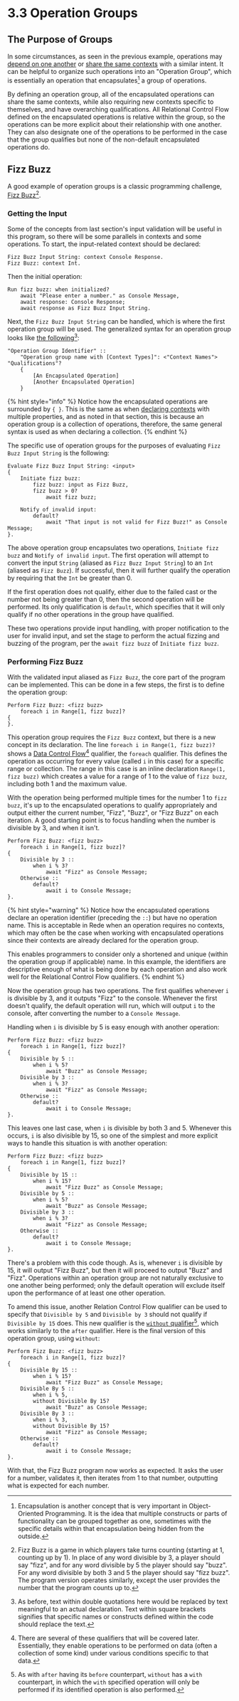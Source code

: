 # 3.3  Operation Groups

## The Purpose of Groups

In some circumstances, as seen in the previous example, operations may [depend on one another](3.2-expanding-on-when.md#identifiers-and-execution-order) or [share the same contexts](3.2-expanding-on-when.md#operation-conditions) with a similar intent. It can be helpful to organize such operations into an "Operation Group", which is essentially an operation that encapsulates[^1] a group of operations.

By defining an operation group, all of the encapsulated operations can share the same contexts, while also requiring new contexts specific to themselves, and have overarching qualifications. All Relational Control Flow defined on the encapsulated operations is relative within the group, so the operations can be more explicit about their relationship with one another. They can also designate one of the operations to be performed in the case that the group qualifies but none of the non-default encapsulated operations do.



## Fizz Buzz

A good example of operation groups is a classic programming challenge, [Fizz Buzz](#user-content-fn-2)[^2].

### Getting the Input

Some of the concepts from last section's input validation will be useful in this program, so there will be some parallels in contexts and some operations. To start, the input-related context should be declared:

```
Fizz Buzz Input String: context Console Response.
Fizz Buzz: context Int.
```

Then the initial operation:

```
Run fizz buzz: when initialized?
    await "Please enter a number." as Console Message,
    await response: Console Response;
    await response as Fizz Buzz Input String.
```

Next, the `Fizz Buzz Input String` can be handled, which is where the first operation group will be used. The generalized syntax for an operation group looks like [the following](#user-content-fn-3)[^3]:

```
"Operation Group Identifier" ::
    "Operation group name with [Context Types]": <"Context Names"> "Qualifications"? 
    {
        [An Encapsulated Operation]
        [Another Encapsulated Operation]
    }
```

{% hint style="info" %}
Notice how the encapsulated operations are surrounded by `{ }`. This is the same as when [declaring contexts](../chapter-2-creating-context/2.1-organizing-data.md#defining-a-context) with multiple properties, and as noted in that section, this is because an operation group is a collection of operations, therefore, the same general syntax is used as when declaring a collection.
{% endhint %}

The specific use of operation groups for the purposes of evaluating `Fizz Buzz Input String` is the following:

```
Evaluate Fizz Buzz Input String: <input>
{
    Initiate fizz buzz:
        fizz buzz: input as Fizz Buzz,
        fizz buzz > 0?
            await fizz buzz;
    
    Notify of invalid input:
        default?
            await "That input is not valid for Fizz Buzz!" as Console Message;
}.
```

The above operation group encapsulates two operations, `Initiate fizz buzz` and `Notify of invalid input`. The first operation will attempt to convert the input `String` (aliased as `Fizz Buzz Input String`) to an `Int` (aliased as `Fizz Buzz`). If successful, then it will further qualify the operation by requiring that the `Int` be greater than 0.

If the first operation does not qualify, either due to the failed cast or the number not being greater than 0, then the second operation will be performed. Its only qualification is `default`, which specifies that it will only qualify if no other operations in the group have qualified.

These two operations provide input handling, with proper notification to the user for invalid input, and set the stage to perform the actual fizzing and buzzing of the program, per the `await fizz buzz` of `Initiate fizz buzz`.

### Performing Fizz Buzz

With the validated input aliased as `Fizz Buzz`, the core part of the program can be implemented. This can be done in a few steps, the first is to define the operation group:

```
Perform Fizz Buzz: <fizz buzz>
    foreach i in Range[1, fizz buzz]?
{
}.
```

This operation group requires the `Fizz Buzz` context, but there is a new concept in its declaration. The line `foreach i in Range(1, fizz buzz)?` shows a [Data Control Flow](#user-content-fn-4)[^4] qualifier, the `foreach` qualifier. This defines the operation as occurring for every value (called `i` in this case) for a specific range or collection. The range in this case is an inline declaration `Range(1, fizz buzz)` which creates a value for a range of 1 to the value of `fizz buzz`, including both 1 and the maximum value.

With the operation being performed multiple times for the number 1 to `fizz buzz`, it's up to the encapsulated operations to qualify appropriately and output either the current number, "Fizz", "Buzz", or "Fizz Buzz" on each iteration. A good starting point is to focus handling when the number is divisible by 3, and when it isn't.

```
Perform Fizz Buzz: <fizz buzz>
    foreach i in Range[1, fizz buzz]?
{
    Divisible by 3 :: 
        when i % 3?
            await "Fizz" as Console Message;
    Otherwise :: 
        default?
            await i to Console Message;
}.
```

{% hint style="warning" %}
Notice how the encapsulated operations declare an operation identifier (preceding the `::`) but have no operation name. This is acceptable in Rede when an operation requires no contexts, which may often be the case when working with encapsulated operations since their contexts are already declared for the operation group.

This enables programmers to consider only a shortened and unique (within the operation group if applicable) name. In this example, the identifiers are descriptive enough of what is being done by each operation and also work well for the Relational Control Flow qualifiers.
{% endhint %}

Now the operation group has two operations. The first qualifies whenever `i` is divisible by 3, and it outputs "Fizz" to the console. Whenever the first doesn't qualify, the default operation will run, which will output `i` to the console, after converting the number to a `Console Message`.

Handling when `i` is divisible by 5 is easy enough with another operation:

```
Perform Fizz Buzz: <fizz buzz>
    foreach i in Range[1, fizz buzz]?
{
    Divisible by 5 :: 
        when i % 5?
            await "Buzz" as Console Message;
    Divisible by 3 :: 
        when i % 3?
            await "Fizz" as Console Message;
    Otherwise :: 
        default?
            await i to Console Message;
}.
```

This leaves one last case, when `i` is divisible by both 3 and 5. Whenever this occurs, `i` is also divisible by 15, so one of the simplest and more explicit ways to handle this situation is with another operation:

```
Perform Fizz Buzz: <fizz buzz>
    foreach i in Range[1, fizz buzz]?
{
    Divisible by 15 :: 
        when i % 15?
            await "Fizz Buzz" as Console Message;
    Divisible by 5 :: 
        when i % 5?
            await "Buzz" as Console Message;
    Divisible by 3 :: 
        when i % 3?
            await "Fizz" as Console Message;
    Otherwise :: 
        default?
            await i to Console Message;
}.
```

There's a problem with this code though. As is, whenever `i` is divisible by 15, it will output "Fizz Buzz", but then it will proceed to output "Buzz" and "Fizz". Operations within an operation group are not naturally exclusive to one another being performed; only the default operation will exclude itself upon the performance of at least one other operation.

To amend this issue, another Relation Control Flow qualifier can be used to specify that `Divisible by 5` and `Divisible by 3` should not qualify if `Divisible by 15` does. This new qualifier is the [`without` qualifier](#user-content-fn-5)[^5], which works similarly to the `after` qualifier. Here is the final version of this operation group, using `without`:

```
Perform Fizz Buzz: <fizz buzz>
    foreach i in Range[1, fizz buzz]?
{
    Divisible By 15 :: 
        when i % 15?
            await "Fizz Buzz" as Console Message;
    Divisible By 5 :: 
        when i % 5,
        without Divisible By 15?
            await "Buzz" as Console Message;
    Divisible By 3 :: 
        when i % 3,
        without Divisible By 15?
            await "Fizz" as Console Message;
    Otherwise :: 
        default?
            await i to Console Message;
}.
```

With that, the Fizz Buzz program now works as expected. It asks the user for a number, validates it, then iterates from 1 to that number, outputting what is expected for each number.

[^1]: Encapsulation is another concept that is very important in Object-Oriented Programming. It is the idea that multiple constructs or parts of functionality can be grouped together as one, sometimes with the specific details within that encapsulation being hidden from the outside.

[^2]: Fizz Buzz is a game in which players take turns counting (starting at 1, counting up by 1). In place of any word divisible by 3, a player should say "fizz", and for any word divisible by 5 the player should say "buzz". For any word divisible by both 3 and 5 the player should say "fizz buzz". The program version operates similarly, except the user provides the number that the program counts up to.

[^3]: As before, text within double quotations here would be replaced by text meaningful to an actual declaration. Text within square brackets signifies that specific names or constructs defined within the code should replace the text.

[^4]: There are several of these qualifiers that will be covered later. Essentially, they enable operations to be performed on data (often a collection of some kind) under various conditions specific to that data.

[^5]: As with `after` having its `before` counterpart, `without` has a `with` counterpart, in which the `with` specified operation will only be performed if its identified operation is also performed.
